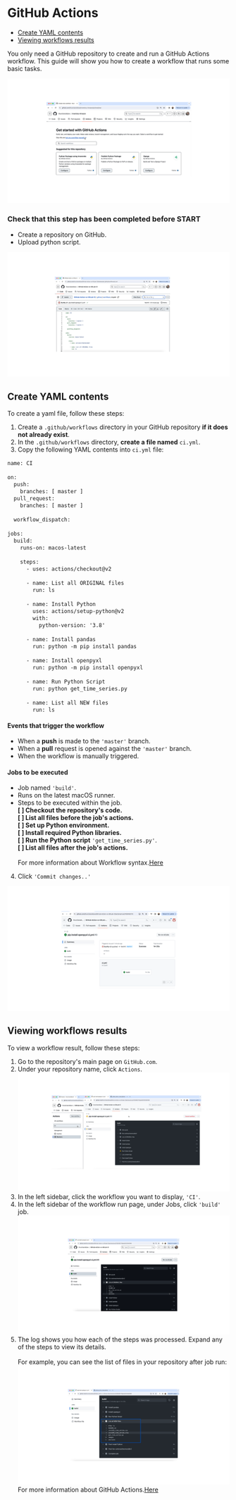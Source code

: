# GitHub Actions

- [Create YAML contents](01-github-actions.md#Create-YAML-contents)
- [Viewing workflows results](01-github-actions.md#Viewing-workflows-results)

You only need a GitHub repository to create and run a GitHub Actions workflow. This guide will show you how to create a workflow that runs some basic tasks.

![0](/images/03.png)  

### Check that this step has been completed before START
- Create a repository on GitHub.
- Upload python script.

![0](/images/04.png)

## Create YAML contents

To create a yaml file, follow these steps:
1. Create a `.github/workflows` directory in your GitHub repository **if it does not already exist**.
2. In the `.github/workflows` directory, **create a file named** `ci.yml`.
3. Copy the following YAML contents into `ci.yml` file:
```
name: CI

on:
  push:
    branches: [ master ]
  pull_request:
    branches: [ master ]

  workflow_dispatch:  

jobs:
  build:
    runs-on: macos-latest

    steps:
      - uses: actions/checkout@v2

      - name: List all ORIGINAL files
        run: ls

      - name: Install Python
        uses: actions/setup-python@v2
        with:
          python-version: '3.8'

      - name: Install pandas
        run: python -m pip install pandas

      - name: Install openpyxl
        run: python -m pip install openpyxl  

      - name: Run Python Script
        run: python get_time_series.py

      - name: List all NEW files
        run: ls
```
#### Events that trigger the workflow
- When a **push** is made to the `'master'` branch.
- When a **pull** request is opened against the `'master'` branch.
- When the workflow is manually triggered.
#### Jobs to be executed
- Job named `'build'`.
- Runs on the latest macOS runner.
- Steps to be executed within the job.<br>
   **[  ] Checkout the repository's code.**<br>
   **[  ] List all files before the job's actions.**<br>
   **[  ] Set up Python environment.**<br>
   **[  ] Install required Python libraries.**<br>
   **[  ] Run the Python script** `'get_time_series.py'`.<br>
   **[  ] List all files after the job's actions.** <br><br>
For more information about Workflow syntax.[Here](https://docs.github.com/en/actions/using-workflows/workflow-syntax-for-github-actions)

4. Click `'Commit changes..'`

![0](/images/08.png)

## Viewing workflows results

To view a workflow result, follow these steps:
1. Go to the repository's main page on `GitHub.com`.
2. Under your repository name, click `Actions`.
![0](/images/05.png)
3. In the left sidebar, click the workflow you want to display, `'CI'`.
4. In the left sidebar of the workflow run page, under Jobs, click `'build'` job.
![0](/images/06.png)
5. The log shows you how each of the steps was processed. Expand any of the steps to view its details.<br><br>
For example, you can see the list of files in your repository after job run:
![0](/images/07.png)
For more information about GitHub Actions.[Here](https://docs.github.com/en/actions)
